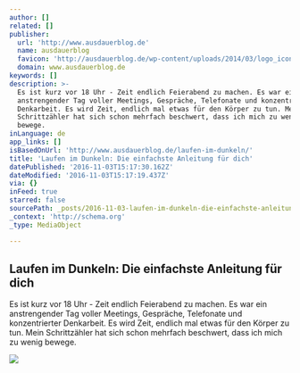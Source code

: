 ```yaml
---
author: []
related: []
publisher:
  url: 'http://www.ausdauerblog.de'
  name: ausdauerblog
  favicon: 'http://ausdauerblog.de/wp-content/uploads/2014/03/logo_icon.ico'
  domain: www.ausdauerblog.de
keywords: []
description: >-
  Es ist kurz vor 18 Uhr - Zeit endlich Feierabend zu machen. Es war ein
  anstrengender Tag voller Meetings, Gespräche, Telefonate und konzentrierter
  Denkarbeit. Es wird Zeit, endlich mal etwas für den Körper zu tun. Mein
  Schrittzähler hat sich schon mehrfach beschwert, dass ich mich zu wenig
  bewege.
inLanguage: de
app_links: []
isBasedOnUrl: 'http://www.ausdauerblog.de/laufen-im-dunkeln/'
title: 'Laufen im Dunkeln: Die einfachste Anleitung für dich'
datePublished: '2016-11-03T15:17:30.162Z'
dateModified: '2016-11-03T15:17:19.437Z'
via: {}
inFeed: true
starred: false
sourcePath: _posts/2016-11-03-laufen-im-dunkeln-die-einfachste-anleitung-fur-dich.md
_context: 'http://schema.org'
_type: MediaObject

---
```

<article style=""><h1>Laufen im Dunkeln: Die einfachste Anleitung für dich</h1><p>Es ist kurz vor 18 Uhr - Zeit endlich Feierabend zu machen. Es war ein anstrengender Tag voller Meetings, Gespräche, Telefonate und konzentrierter Denkarbeit. Es wird Zeit, endlich mal etwas für den Körper zu tun. Mein Schrittzähler hat sich schon mehrfach beschwert, dass ich mich zu wenig bewege.</p><img src="http://www.ausdauerblog.de/wp-content/uploads/2016/10/laufen-im-dunkeln-660x330.jpg" /></article>